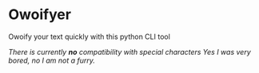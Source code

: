 # Owoifyer

Owoify your text quickly with this python CLI tool

_There is currently **no** compatibility with special characters_
_Yes I was very bored,_ 
_no I am not a furry._